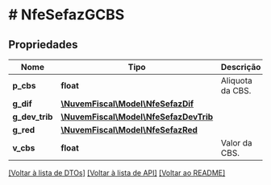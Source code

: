 # # NfeSefazGCBS

## Propriedades

Nome | Tipo | Descrição | Comentários
------------ | ------------- | ------------- | -------------
**p_cbs** | **float** | Aliquota da CBS. |
**g_dif** | [**\NuvemFiscal\Model\NfeSefazDif**](NfeSefazDif.md) |  | [optional]
**g_dev_trib** | [**\NuvemFiscal\Model\NfeSefazDevTrib**](NfeSefazDevTrib.md) |  | [optional]
**g_red** | [**\NuvemFiscal\Model\NfeSefazRed**](NfeSefazRed.md) |  | [optional]
**v_cbs** | **float** | Valor da CBS. |

[[Voltar à lista de DTOs]](../../README.md#models) [[Voltar à lista de API]](../../README.md#endpoints) [[Voltar ao README]](../../README.md)
